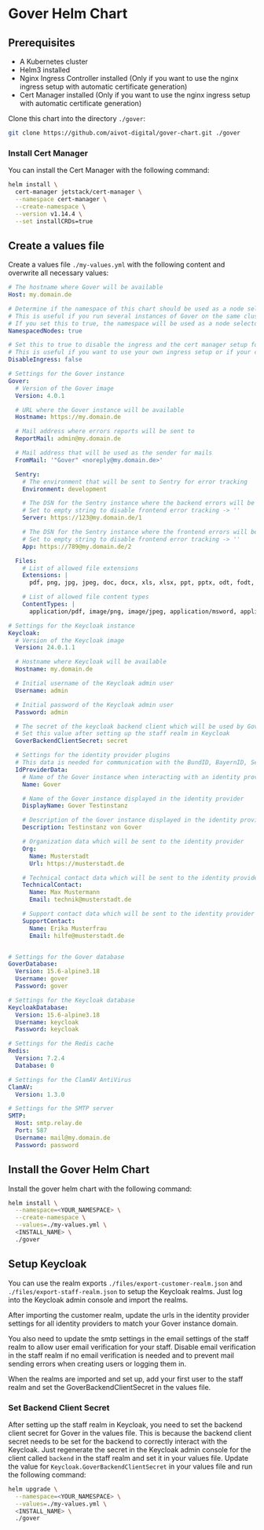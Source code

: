 # Gover Helm Chart
## Prerequisites
- A Kubernetes cluster
- Helm3 installed
- Nginx Ingress Controller installed (Only if you want to use the nginx ingress setup with automatic certificate generation)
- Cert Manager installed (Only if you want to use the nginx ingress setup with automatic certificate generation)

Clone this chart into the directory `./gover`:

```bash
git clone https://github.com/aivot-digital/gover-chart.git ./gover
```

### Install Cert Manager
You can install the Cert Manager with the following command:

```bash
helm install \
  cert-manager jetstack/cert-manager \
  --namespace cert-manager \
  --create-namespace \
  --version v1.14.4 \
  --set installCRDs=true
````

## Create a values file
Create a values file `./my-values.yml` with the following content and overwrite all necessary values:

```yaml
# The hostname where Gover will be available
Host: my.domain.de

# Determine if the namespace of this chart should be used as a node selector
# This is useful if you run several instances of Gover on the same cluster and want to separate the setups onto physically different nodes
# If you set this to true, the namespace will be used as a node selector
NamespacedNodes: true

# Set this to true to disable the ingress and the cert manager setup for Gover
# This is useful if you want to use your own ingress setup or if your cluster supports any other method of ingress / load balancing
DisableIngress: false

# Settings for the Gover instance
Gover:
  # Version of the Gover image
  Version: 4.0.1

  # URL where the Gover instance will be available
  Hostname: https://my.domain.de

  # Mail address where errors reports will be sent to
  ReportMail: admin@my.domain.de

  # Mail address that will be used as the sender for mails
  FromMail: '"Gover" <noreply@my.domain.de>'

  Sentry:
    # The environment that will be sent to Sentry for error tracking
    Environment: development

    # The DSN for the Sentry instance where the backend errors will be sent to
    # Set to empty string to disable frontend error tracking -> ''
    Server: https://123@my.domain.de/1

    # The DSN for the Sentry instance where the frontend errors will be sent to
    # Set to empty string to disable frontend error tracking -> ''
    App: https://789@my.domain.de/2

  Files:
    # List of allowed file extensions
    Extensions: |
      pdf, png, jpg, jpeg, doc, docx, xls, xlsx, ppt, pptx, odt, fodt, ods, fods, odp, fodp, odg, fodg, odf

    # List of allowed file content types
    ContentTypes: |
      application/pdf, image/png, image/jpeg, application/msword, application/vnd.openxmlformats-officedocument.wordprocessingml.document, application/msexcel, application/vnd.openxmlformats-officedocument.spreadsheetml.sheet, application/mspowerpoint, application/vnd.openxmlformats-officedocument.presentationml.presentation, application/vnd.oasis.opendocument.text, application/vnd.oasis.opendocument.spreadsheet, application/vnd.oasis.opendocument.presentation, application/vnd.oasis.opendocument.graphics, application/vnd.oasis.opendocument.formula

# Settings for the Keycloak instance
Keycloak:
  # Version of the Keycloak image
  Version: 24.0.1.1

  # Hostname where Keycloak will be available
  Hostname: my.domain.de

  # Initial username of the Keycloak admin user
  Username: admin

  # Initial password of the Keycloak admin user
  Password: admin

  # The secret of the keycloak backend client which will be used by Gover to authenticate against Keycloak
  # Set this value after setting up the staff realm in Keycloak
  GoverBackendClientSecret: secret

  # Settings for the identity provider plugins
  # This data is needed for communication with the BundID, BayernID, Serviceportal Schleswig-Holstein and Mein Unternehmenskonto
  IdProviderData:
    # Name of the Gover instance when interacting with an identity provider
    Name: Gover

    # Name of the Gover instance displayed in the identity provider
    DisplayName: Gover Testinstanz

    # Description of the Gover instance displayed in the identity provider
    Description: Testinstanz von Gover

    # Organization data which will be sent to the identity provider
    Org:
      Name: Musterstadt
      Url: https://musterstadt.de

    # Technical contact data which will be sent to the identity provider
    TechnicalContact:
      Name: Max Mustermann
      Email: technik@musterstadt.de

    # Support contact data which will be sent to the identity provider
    SupportContact:
      Name: Erika Musterfrau
      Email: hilfe@musterstadt.de


# Settings for the Gover database
GoverDatabase:
  Version: 15.6-alpine3.18
  Username: gover
  Password: gover

# Settings for the Keycloak database
KeycloakDatabase:
  Version: 15.6-alpine3.18
  Username: keycloak
  Password: keycloak

# Settings for the Redis cache
Redis:
  Version: 7.2.4
  Database: 0

# Settings for the ClamAV AntiVirus
ClamAV:
  Version: 1.3.0

# Settings for the SMTP server
SMTP:
  Host: smtp.relay.de
  Port: 587
  Username: mail@my.domain.de
  Password: password
```

## Install the Gover Helm Chart
Install the gover helm chart with the following command:

```bash
helm install \
  --namespace=<YOUR_NAMESPACE> \
  --create-namespace \
  --values=./my-values.yml \
  <INSTALL_NAME> \
  ./gover
```

## Setup Keycloak
You can use the realm exports `./files/export-customer-realm.json` and `./files/export-staff-realm.json` to setup the Keycloak realms.
Just log into the Keycloak admin console and import the realms.

After importing the customer realm, update the urls in the identity provider settings for all identity providers to match your Gover instance domain.

You also need to update the smtp settings in the email settings of the staff realm to allow user email verification for your staff.
Disable email verification in the staff realm if no email verification is needed and to prevent mail sending errors when creating users or logging them in.

When the realms are imported and set up, add your first user to the staff realm and set the GoverBackendClientSecret in the values file.

### Set Backend Client Secret
After setting up the staff realm in Keycloak, you need to set the backend client secret for Gover in the values file.
This is because the backend client secret needs to be set for the backend to correctly interact with the Keycloak.
Just regenerate the secret in the Keycloak admin console for the client called `backend` in the staff realm and set it in your values file.
Update the value for `Keycloak.GoverBackendClientSecret` in your values file and run the following command:

```bash
helm upgrade \
  --namespace=<YOUR_NAMESPACE> \
  --values=./my-values.yml \
  <INSTALL_NAME> \
  ./gover
```